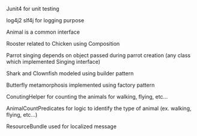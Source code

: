 Junit4 for unit testing

log4j2 slf4j for logging purpose

Animal is a common interface 

Rooster related to Chicken using Composition

Parrot singing depends on object passed during parrot creation (any class which implemented Singing interface)

Shark and Clownfish modeled using builder pattern

Butterfly metamorphosis implemented using factory pattern

ConutingHelper for counting the animals for walking, flying, etc...

AnimalCountPredicates for logic to identify the type of animal (ex. walking, flying, etc...)

ResourceBundle used for localized message